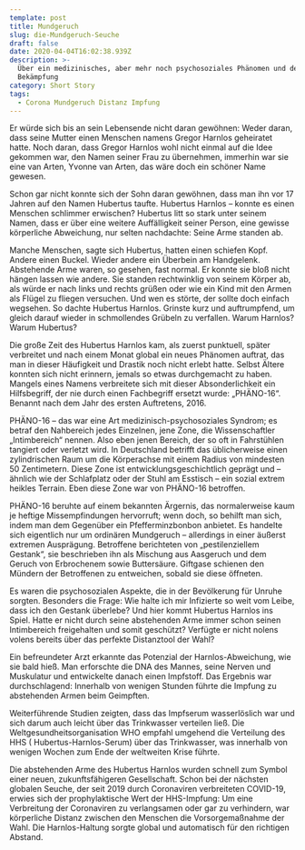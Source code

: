 ```yaml
---
template: post
title: Mundgeruch
slug: die-Mundgeruch-Seuche
draft: false
date: 2020-04-04T16:02:38.939Z
description: >-
  Über ein medizinisches, aber mehr noch psychosoziales Phänomen und dessen
  Bekämpfung
category: Short Story
tags:
  - Corona Mundgeruch Distanz Impfung
---
```

Er würde sich bis an sein Lebensende nicht daran gewöhnen: Weder daran, dass seine Mutter einen Menschen namens Gregor Harnlos geheiratet hatte. Noch daran, dass Gregor Harnlos wohl nicht einmal auf die Idee gekommen war, den Namen seiner Frau zu übernehmen, immerhin war sie eine van Arten, Yvonne van Arten, das wäre doch ein schöner Name gewesen. 



Schon gar nicht konnte sich der Sohn daran gewöhnen, dass man ihn vor 17 Jahren auf den Namen Hubertus taufte. Hubertus Harnlos – konnte es einen Menschen schlimmer erwischen? Hubertus litt so stark unter seinem Namen, dass er über eine weitere Auffälligkeit seiner Person, eine gewisse körperliche Abweichung, nur selten nachdachte: Seine Arme standen ab.



Manche Menschen, sagte sich Hubertus, hatten einen schiefen Kopf. Andere einen Buckel. Wieder andere ein Überbein am Handgelenk. Abstehende Arme waren, so gesehen, fast normal. Er konnte sie bloß nicht hängen lassen wie andere. Sie standen rechtwinklig von seinem Körper ab, als würde er nach links und rechts grüßen oder wie ein Kind mit den Armen als Flügel zu fliegen versuchen. Und wen es störte, der sollte doch einfach wegsehen. So dachte Hubertus Harnlos. Grinste kurz und auftrumpfend, um gleich darauf wieder in schmollendes Grübeln zu verfallen. Warum Harnlos? Warum Hubertus?



Die große Zeit des Hubertus Harnlos kam, als zuerst punktuell, später verbreitet und nach einem Monat global ein neues Phänomen auftrat, das man in dieser Häufigkeit und Drastik noch nicht erlebt hatte. Selbst Ältere konnten sich nicht erinnern, jemals so etwas durchgemacht zu haben. Mangels eines Namens verbreitete sich mit dieser Absonderlichkeit ein Hilfsbegriff, der nie durch einen Fachbegriff ersetzt wurde: „PHÄNO-16“. Benannt nach dem Jahr des ersten Auftretens, 2016.



PHÄNO-16 – das war eine Art medizinisch-psychosoziales Syndrom; es betraf den Nahbereich jedes Einzelnen, jene Zone, die Wissenschaftler „Intimbereich“ nennen. Also eben jenen Bereich, der so oft in Fahrstühlen tangiert oder verletzt wird. In Deutschland betrifft das üblicherweise einen zylindrischen Raum um die Körperachse mit einem Radius von mindesten 50 Zentimetern. Diese Zone ist entwicklungsgeschichtlich geprägt und – ähnlich wie der Schlafplatz oder der Stuhl am Esstisch – ein sozial extrem heikles Terrain. Eben diese Zone war von PHÄNO-16 betroffen.



PHÄNO-16 beruhte auf einem bekannten Ärgernis, das normalerweise kaum je heftige Missempfindungen hervorruft; wenn doch, so behilft man sich, indem man dem Gegenüber ein Pfefferminzbonbon anbietet. Es handelte sich eigentlich nur um ordinären Mundgeruch – allerdings in einer äußerst extremen Ausprägung. Betroffene berichteten von „pestilenziellem Gestank“, sie beschrieben ihn als Mischung aus Aasgeruch und dem Geruch von Erbrochenem sowie Buttersäure. Giftgase schienen den Mündern der Betroffenen zu entweichen, sobald sie diese öffneten.



Es waren die psychosozialen Aspekte, die in der Bevölkerung für Unruhe sorgten. Besonders die Frage: Wie halte ich mir Infizierte so weit vom Leibe, dass ich den Gestank überlebe? Und hier kommt Hubertus Harnlos ins Spiel. Hatte er nicht durch seine abstehenden Arme immer schon seinen Intimbereich freigehalten und somit geschützt? Verfügte er nicht nolens volens bereits über das perfekte Distanztool der Wahl?



Ein befreundeter Arzt erkannte das Potenzial der Harnlos-Abweichung, wie sie bald hieß. Man erforschte die DNA des Mannes, seine Nerven und Muskulatur und entwickelte danach einen Impfstoff. Das Ergebnis war durchschlagend: Innerhalb von wenigen Stunden führte die Impfung zu abstehenden Armen beim Geimpften.



Weiterführende Studien zeigten, dass das Impfserum wasserlöslich war und sich darum auch leicht über das Trinkwasser verteilen ließ. Die Weltgesundheitsorganisation WHO empfahl umgehend die Verteilung des HHS ( Hubertus-Harnlos-Serum) über das Trinkwasser, was innerhalb von wenigen Wochen zum Ende der weltweiten Krise führte.



Die abstehenden Arme des Hubertus Harnlos wurden schnell zum Symbol einer neuen, zukunftsfähigeren Gesellschaft. Schon bei der nächsten globalen Seuche, der seit 2019 durch Coronaviren verbreiteten COVID-19, erwies sich der prophylaktische Wert der HHS-Impfung: Um eine Verbreitung der Coronaviren zu verlangsamen oder gar zu verhindern, war körperliche Distanz zwischen den Menschen die Vorsorgemaßnahme der Wahl. Die Harnlos-Haltung sorgte global und automatisch für den richtigen Abstand.